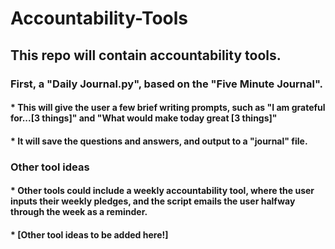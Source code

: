 # Accountability-Tools

## This repo will contain accountability tools. 

### First, a "Daily Journal.py", based on the "Five Minute Journal". ###
#### * This will give the user a few brief writing prompts, such as "I am grateful for...[3 things]" and "What would make today great [3 things]"
#### * It will save the questions and answers, and output to a "journal" file.

### Other tool ideas ###
#### * Other tools could include a weekly accountability tool, where the user inputs their weekly pledges, and the script emails the user halfway through the week as a reminder.
#### * [Other tool ideas to be added here!]

